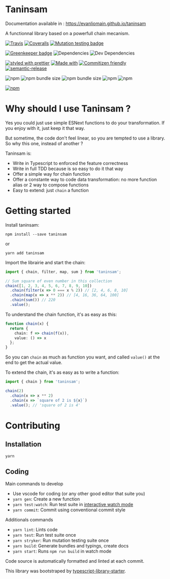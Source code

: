 # Taninsam

Documentation available in : https://evanliomain.github.io/taninsam

A functionnal library based on a powerfull chain mecanism.

[![Travis](https://img.shields.io/travis/evanliomain/taninsam)](https://travis-ci.org/evanliomain/taninsam)
[![Coveralls](https://img.shields.io/coveralls/evanliomain/taninsam)](https://coveralls.io/github/evanliomain/taninsam)
[![Mutation testing badge](https://badge.stryker-mutator.io/github.com/evanliomain/taninsam/master)](https://stryker-mutator.github.io)

[![Greenkeeper badge](https://badges.greenkeeper.io/evanliomain/taninsam.svg)](https://greenkeeper.io/)
![Dependencies](https://img.shields.io/david/evanliomain/taninsam)
![Dev Dependencies](https://img.shields.io/david/dev/evanliomain/taninsam)

[![styled with prettier](https://img.shields.io/badge/styled_with-prettier-ff69b4.svg)](https://github.com/prettier/prettier)
[![Made with](https://img.shields.io/badge/Made%20with-TypeScript-blue)](http://www.typescriptlang.org)
[![Commitizen friendly](https://img.shields.io/badge/commitizen-friendly-brightgreen.svg)](http://commitizen.github.io/cz-cli/)
[![semantic-release](https://img.shields.io/badge/%20%20%F0%9F%93%A6%F0%9F%9A%80-semantic--release-e10079.svg)](https://github.com/semantic-release/semantic-release)

![npm](https://img.shields.io/npm/v/taninsam)
![npm bundle size](https://img.shields.io/bundlephobia/min/taninsam)
![npm bundle size](https://img.shields.io/bundlephobia/minzip/taninsam)
![npm](https://img.shields.io/npm/dt/taninsam)
![npm](https://img.shields.io/npm/dm/taninsam)

[![npm](https://img.shields.io/npm/l/taninsam.svg)](https://github.com/github.com/evanliomain/taninsam/master/LICENSE)

# Why should I use Taninsam ?

Yes you could just use simple ESNext functions to do your transformation. If you enjoy with it, just keep it that way.

But sometime, the code don't feel linear, so you are tempted to use a library. So why this one, instead of another ?

Taninsam is:

- Write in Typescript to enforced the feature correctness
- Write in full TDD because is so easy to do it that way
- Offer a simple way for chain function
- Offer a constante way to code data transformation: no more function alias or 2 way to compose functions
- Easy to extend: just `chain` a function

# Getting started

Install taninsam:

`npm install --save taninsam`

or

`yarn add taninsam`

Import the librairie and start the chain:

```typescript
import { chain, filter, map, sum } from 'taninsam';

// Sum square of even number in this collection
chain([1, 2, 3, 4, 5, 6, 7, 8, 9, 10])
  .chain(filter(x => 0 === x % 2)) // [2, 4, 6, 8, 10]
  .chain(map(x => x ** 2)) // [4, 16, 36, 64, 100]
  .chain(sum()) // 220
  .value();
```

To understand the chain function, it's as easy as this:

```typescript
function chain(x) {
  return {
    chain: f => chain(f(x)),
    value: () => x
  };
}
```

So you can `chain` as much as function you want, and called `value()` at the end to get the actual value.

To extend the chain, it's as easy as to write a function:

```typescript
import { chain } from 'taninsam';

chain(2)
  .chain(x => x ** 2)
  .chain(x => `square of 2 is ${x}`)
  .value(); // 'square of 2 is 4'
```

# Contributing

## Installation

`yarn`

## Coding

Main commands to develop

- Use vscode for coding (or any other good editor that suite you)
- `yarn gen`: Create a new function
- `yarn test:watch`: Run test suite in [interactive watch mode](http://facebook.github.io/jest/docs/cli.html#watch)
- `yarn commit`: Commit using conventional commit style

Additionals commands

- `yarn lint`: Lints code
- `yarn test`: Run test suite once
- `yarn stryker`: Run mutation testing suite once
- `yarn build`: Generate bundles and typings, create docs
- `yarn start`: Runs `npm run build` in watch mode

Code source is automatically formatted and linted at each commit.

This library was bootstraped by [typescript-library-starter](https://github.com/alexjoverm/typescript-library-starter).
